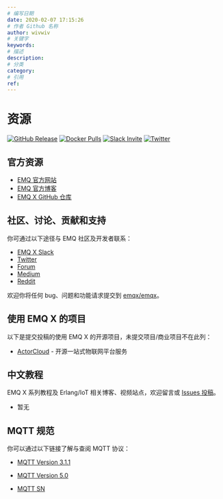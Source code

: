 ```yaml
---
# 编写日期
date: 2020-02-07 17:15:26
# 作者 Github 名称
author: wivwiv
# 关键字
keywords:
# 描述
description:
# 分类
category: 
# 引用
ref:
---
```


# 资源

[![GitHub Release](https://img.shields.io/github/release/emqx/emqx?color=brightgreen)](https://github.com/emqx/emqx/releases)
[![Docker Pulls](https://img.shields.io/docker/pulls/emqx/emqx)](https://hub.docker.com/r/emqx/emqx)
[![Slack Invite](<https://slack-invite.emqx.io/badge.svg>)](https://slack-invite.emqx.io)
[![Twitter](https://img.shields.io/badge/Twitter-EMQ%20X-1DA1F2?logo=twitter)](https://twitter.com/emqtt)


## 官方资源

  - [EMQ 官方网站](https://www.emqx.io/cn?spm=docs)
  - [EMQ 官方博客](https://www.emqx.io/cn/blog?spm=docs)
  - [EMQ X GitHub 仓库](https://github.com/emqx/emqx)

## 社区、讨论、贡献和支持

你可通过以下途径与 EMQ 社区及开发者联系：

  - [EMQ X Slack](https://slack-invite.emqx.io)
  - [Twitter](https://twitter.com/emqtt)
  - [Forum](https://groups.google.com/d/forum/emqtt)
  - [Medium](https://medium.com/@emqtt)
  - [Reddit](https://www.reddit.com/r/emqx/)

欢迎你将任何 bug、问题和功能请求提交到 [emqx/emqx](https://github.com/emqx/emqx/issues)。


## 使用 EMQ X 的项目

以下是提交投稿的使用 EMQ X 的开源项目，未提交项目/商业项目不在此列：

- [ActorCloud](https://github.com/emqx/ActorCloud) - 开源一站式物联网平台服务

## 中文教程

EMQ X 系列教程及 Erlang/IoT 相关博客、视频站点，欢迎留言或 [Issues 投稿](https://github.com/emqx/emqx-docs-cn)。

- 暂无

## MQTT 规范

你可以通过以下链接了解与查阅 MQTT 协议：

- [MQTT Version 3.1.1](https://docs.oasis-open.org/mqtt/mqtt/v3.1.1/os/mqtt-v3.1.1-os.html)

- [MQTT Version 5.0](https://docs.oasis-open.org/mqtt/mqtt/v5.0/cs02/mqtt-v5.0-cs02.html)

- [MQTT SN](http://mqtt.org/new/wp-content/uploads/2009/06/MQTT-SN_spec_v1.2.pdf)
